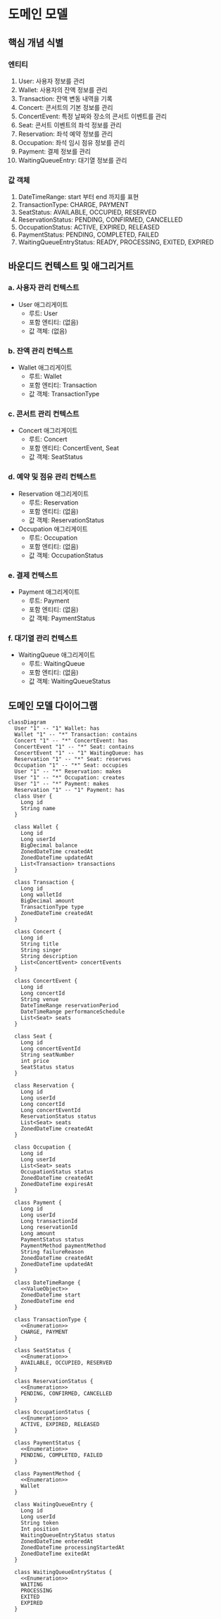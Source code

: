 # 도메인 모델

## 핵심 개념 식별

### 엔티티

1. User: 사용자 정보를 관리
2. Wallet: 사용자의 잔액 정보를 관리
3. Transaction: 잔액 변동 내역을 기록
4. Concert: 콘서트의 기본 정보를 관리
5. ConcertEvent: 특정 날짜와 장소의 콘서트 이벤트를 관리
6. Seat: 콘서트 이벤트의 좌석 정보를 관리
7. Reservation: 좌석 예약 정보를 관리
8. Occupation: 좌석 임시 점유 정보를 관리
9. Payment: 결제 정보를 관리
10. WaitingQueueEntry: 대기열 정보를 관리

### 값 객체

1. DateTimeRange: start 부터 end 까지를 표현
2. TransactionType: CHARGE, PAYMENT
3. SeatStatus: AVAILABLE, OCCUPIED, RESERVED
4. ReservationStatus: PENDING, CONFIRMED, CANCELLED
5. OccupationStatus: ACTIVE, EXPIRED, RELEASED
6. PaymentStatus: PENDING, COMPLETED, FAILED
7. WaitingQueueEntryStatus: READY, PROCESSING, EXITED, EXPIRED

## 바운디드 컨텍스트 및 애그리거트

### a. 사용자 관리 컨텍스트

- User 애그리게이트
    - 루트: User
    - 포함 엔티티: (없음)
    - 값 객체: (없음)

### b. 잔액 관리 컨텍스트

- Wallet 애그리게이트
    - 루트: Wallet
    - 포함 엔티티: Transaction
    - 값 객체: TransactionType

### c. 콘서트 관리 컨텍스트

- Concert 애그리게이트
    - 루트: Concert
    - 포함 엔티티: ConcertEvent, Seat
    - 값 객체: SeatStatus

### d. 예약 및 점유 관리 컨텍스트

- Reservation 애그리게이트
    - 루트: Reservation
    - 포함 엔티티: (없음)
    - 값 객체: ReservationStatus
- Occupation 애그리게이트
    - 루트: Occupation
    - 포함 엔티티: (없음)
    - 값 객체: OccupationStatus

### e. 결제 컨텍스트

- Payment 애그리게이트
    - 루트: Payment
    - 포함 엔티티: (없음)
    - 값 객체: PaymentStatus

### f. 대기열 관리 컨텍스트

- WaitingQueue 애그리게이트
    - 루트: WaitingQueue
    - 포함 엔티티: (없음)
    - 값 객체: WaitingQueueStatus

## 도메인 모델 다이어그램

```mermaid
classDiagram
  User "1" -- "1" Wallet: has
  Wallet "1" -- "*" Transaction: contains
  Concert "1" -- "*" ConcertEvent: has
  ConcertEvent "1" -- "*" Seat: contains
  ConcertEvent "1" -- "1" WaitingQueue: has
  Reservation "1" -- "*" Seat: reserves
  Occupation "1" -- "*" Seat: occupies
  User "1" -- "*" Reservation: makes
  User "1" -- "*" Occupation: creates
  User "1" -- "*" Payment: makes
  Reservation "1" -- "1" Payment: has
  class User {
    Long id
    String name
  }

  class Wallet {
    Long id
    Long userId
    BigDecimal balance
    ZonedDateTime createdAt
    ZonedDateTime updatedAt
    List<Transaction> transactions
  }

  class Transaction {
    Long id
    Long walletId
    BigDecimal amount
    TransactionType type
    ZonedDateTime createdAt
  }

  class Concert {
    Long id
    String title
    String singer
    String description
    List<ConcertEvent> concertEvents
  }

  class ConcertEvent {
    Long id
    Long concertId
    String venue
    DateTimeRange reservationPeriod
    DateTimeRange performanceSchedule
    List<Seat> seats
  }

  class Seat {
    Long id
    Long concertEventId
    String seatNumber
    int price
    SeatStatus status
  }

  class Reservation {
    Long id
    Long userId
    Long concertId
    Long concertEventId
    ReservationStatus status
    List<Seat> seats
    ZonedDateTime createdAt
  }

  class Occupation {
    Long id
    Long userId
    List<Seat> seats
    OccupationStatus status
    ZonedDateTime createdAt
    ZonedDateTime expiresAt
  }

  class Payment {
    Long id
    Long userId
    Long transactionId
    Long reservationId
    Long amount
    PaymentStatus status
    PaymentMethod paymentMethod
    String failureReason
    ZonedDateTime createdAt
    ZonedDateTime updatedAt
  }

  class DateTimeRange {
    <<ValueObject>>
    ZonedDateTime start
    ZonedDateTime end
  }

  class TransactionType {
    <<Enumeration>>
    CHARGE, PAYMENT
  }

  class SeatStatus {
    <<Enumeration>>
    AVAILABLE, OCCUPIED, RESERVED
  }

  class ReservationStatus {
    <<Enumeration>>
    PENDING, CONFIRMED, CANCELLED
  }

  class OccupationStatus {
    <<Enumeration>>
    ACTIVE, EXPIRED, RELEASED
  }

  class PaymentStatus {
    <<Enumeration>>
    PENDING, COMPLETED, FAILED
  }

  class PaymentMethod {
    <<Enumeration>>
    Wallet
  }

  class WaitingQueueEntry {
    Long id
    Long userId
    String token
    Int position
    WaitingQueueEntryStatus status
    ZonedDateTime enteredAt
    ZonedDateTime processingStartedAt
    ZonedDateTime exitedAt
  }

  class WaitingQueueEntryStatus {
    <<Enumeration>>
    WAITING
    PROCESSING
    EXITED
    EXPIRED
  }
```